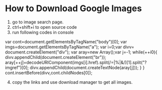 # How to Download Google Images

1. go to image search page. 
2. ctrl+shift+i to open source code
3. run following codes in console

<p>
var cont=document.getElementsByTagName("body")[0];
var imgs=document.getElementsByTagName("a");
var i=0;var divv= document.createElement("div");
var aray=new Array();var j=-1;
while(++i<imgs.length){
    if(imgs[i].href.indexOf("/imgres?imgurl=http")>0){
      divv.appendChild(document.createElement("br"));
      aray[++j]=decodeURIComponent(imgs[i].href).split(/=|%|&/)[1].split("?imgref")[0];
      divv.appendChild(document.createTextNode(aray[j]));
    }
 }
cont.insertBefore(divv,cont.childNodes[0]);
</p>

4. copy the links and use download manager to get all images.
